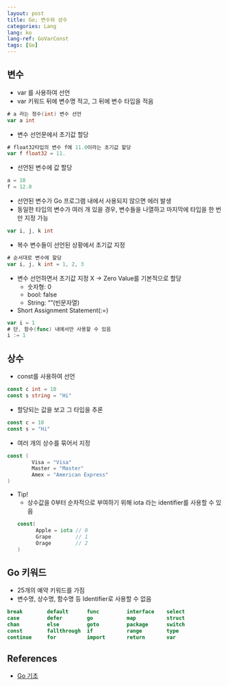 ```yaml
---
layout: post
title: Go; 변수와 상수
categories: Lang
lang: ko
lang-ref: GoVarConst
tags: [Go]
---
```


## 변수

- var 를 사용하여 선언
- var 키워드 뒤에 변수명 적고, 그 뒤에 변수 타입을 적음

```go
# a 라는 정수(int) 변수 선언
var a int
```

- 변수 선언문에서 초기값 할당

```go
# float32타입의 변수 f에 11.0이라는 초기값 할당
var f float32 = 11.
```

- 선언된 변수에 값 할당

```go
a = 10
f = 12.0
```

- 선언된 변수가 Go 프로그램 내에서 사용되지 않으면 에러 발생
- 동일한 타입의 변수가 여러 개 있을 경우, 변수들을 나열하고 마지막에 타입을 한 번만 지정 가능

```go
var i, j, k int
```

- 복수 변수들이 선언된 상황에서 초기값 지정

```go
# 순서대로 변수에 할당
var i, j, k int = 1, 2, 3
```

- 변수 선언하면서 초기값 지정 X → Zero Value를 기본적으로 할당
  - 숫자형: 0
  - bool: false
  - String: “”(빈문자열)
- Short Assignment Statement(:=)

```go
var i = 1
# 단, 함수(func) 내에서만 사용할 수 있음
i := 1
```

## 상수

- const를 사용하여 선언

```go
const c int = 10
const s string = "Hi"
```

- 할당되는 값을 보고 그 타입을 추론

```go
const c = 10
const s = "Hi"
```

- 여러 개의 상수를 묶어서 지정

```go
const (
		Visa = "Visa"
		Master = "Master"
		Amex = "American Express"
)
```

- Tip!
  - 상수값을 0부터 순차적으로 부여하기 위해 iota 라는 identifier를 사용할 수 있음
  ```go
  const(
  		Apple = iota // 0
  		Grape        // 1
  		Orage        // 2
  )
  ```

## Go 키워드

- 25개의 예약 키워드를 가짐
- 변수명, 상수명, 함수명 등 Identifier로 사용할 수 없음

```go
break        default      func         interface    select
case         defer        go           map          struct
chan         else         goto         package      switch
const        fallthrough  if           range        type
continue     for          import       return       var
```

## References

- [Go 기초](http://golang.site/go/basics)
